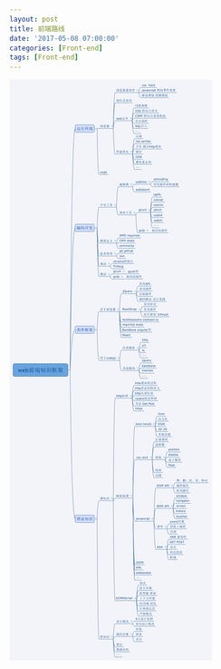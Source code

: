 ```yaml
---
layout: post
title: 前端路线
date: '2017-05-08 07:00:00'
categories: [Front-end]
tags: [Front-end]
---
```


![Front-end](/assets/images/2017/web.png)